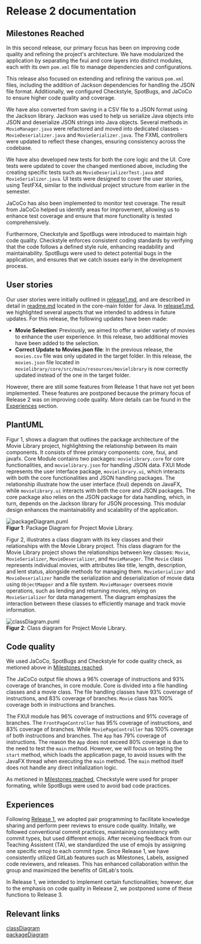 # Release 2 documentation 

## Milestones Reached
In this second release, our primary focus has been on improving code quality and refining the project's architecture. We have modularized the application by separating the fxui and core layers into distinct modules, each with its own `pom.xml` file to manage dependencies and configurations. <br>

This release also focused on extending and refining the various `pom.xml` files, including the addition of Jackson dependencies for handling the JSON file format. Additionally, we configured Checkstyle, SpotBugs, and JaCoCo to ensure higher code quality and coverage. <br>

We have also converted from saving in a CSV file to a JSON format using the Jackson library. Jackson was used to help us serialize Java objects into JSON and deserialize JSON strings into Java objects. Several methods in `MovieManager.java` were refactored and moved into dedicated classes - `MovieDeserializer.java` and `MovieSerializer.java`. The FXML controllers were updated to reflect these changes, ensuring consistency across the codebase. <br>

We have also developed new tests for both the core logic and the UI. Core tests were updated to cover the changed mentioned above, including the creating specific tests such as `MovieDeserializerTest.java` and `MovieSerializer.java`. UI tests were designed to cover the user stories, using TestFX4, similar to the individual project structure from earlier in the semester. 

JaCoCo has also been implemented to monitor test coverage. The result from JaCoCo helped us identify areas for improvement, allowing us to enhance test coverage and ensure that more functionality is tested comprehensively. <br>

Furthermore, Checkstyle and SpotBugs were introduced to maintain high code quality. Checkstyle enforces consistent coding standards by verifying that the code follows a defined style rule, enhancing readability and maintainability. SpotBugs were used to detect potential bugs in the application, and ensures that we catch issues early in the development process. 

## User stories 
Our user stories were initially outlined in [release1.md](/docs/release1/release1.md), and are described in detail in [readme.md](/movielibrary/core/src/main/java/readme.md) located in the core-main folder for Java. In [release1.md](/docs/release1/release1.md), we highlighted several aspects that we intended to address in future updates. For this release, the following updates have been made: 

* **Movie Selection**: Previously, we aimed to offer a wider variety of movies to enhance the user experience. In this release, two additional movies have been added to the selection. 
* **Correct Update to Movies.json file**: In the previous release, the `movies.csv` file was only updated in the target folder. In this release, the `movies.json` file located in `movielibrary/core/src/main/resources/movielibrary` is now correctly updated instead of the one in the target folder.

However, there are still some features from Release 1 that have not yet been implemented. These features are postponed because the primary focus of Release 2 was on improving code quality. More details can be found in the [Experiences](#experiences) section.  

## PlantUML
Figur 1, shows a diagram that outlines the package architecture of the Movie Library project, highlightning the relationship between its main components. It consists of three primary components: core, fxui, and javafx. Core Module contains two packages: `movielibrary.core` for core functionalities, and `movielibrary.json` for handling JSON data. FXUI Mode represents the user interface package, `movielibrary.ui`, which interacts with both the core functionalities and JSON handling packages. The relationship illustrate how the user interface (fxui) depends on JavaFX, while `movielibrary.ui` interacts with both the core and JSON packages. The core package also relies on the JSON package for data handling, which, in turn, depends on the Jackson library for JSON processing. This modular design enhances the maintainability and scalability of the application. <br>

![packageDiagram.puml](https://www.plantuml.com/plantuml/png/ZOzB3eCm34JtFaLEa2DKB7eHDmqe4CTHFeWASVSgeKWKXDhjpFECfua9GyfaXKSrOAVl1hk097qc2w2OF3ljab0Sj9X1R9mW7essvX4ml6Hnhxm-ieDbdzLEsLndPVDDzpXYErL-7q6sIiiHLaDa9-OYrnufvUsJ0OUUrJiF-OtLJQV3ly2YR4_LNm6WqUwPoRu1 "packageDiagram.puml")<br>
<b>Figur 1</b>: Package Diagram for Project Movie Library. <br>

Figur 2, illustrates a class diagram with its key classes and their relationships with the Movie Library project. This class diagram for the Movie Library project shows the relationships between key classes: `Movie`, `MovieSerializer`, `MovieDeserializer`, and `MovieManager`. The `Movie` class represents individual movies, with attributes like title, length, description, and lent status, alongside methods for managing them. `MovieSerializer` and `MovieDeserializer` handle the serialization and deserialization of movie data using `ObjectMapper` and a file system. `MovieManager` oversees movie operations, such as lending and returning movies, relying on `MovieSerializer` for data management. The diagram emphasizes the interaction between these classes to efficiently manage and track movie information. <br>

![classDiagram.puml](https://www.plantuml.com/plantuml/png/bPFTJiCm38NlynJMhWO29EuH0bIG9cq2gRn0rfhEB4shnDq4Y7T7JPicRGSID_knlnoV4xTtbgNXfbIGAMbjGh8mihogsueGhWQRwa08Nm8WPKEw02PM208WhvgjGYXRO8swu1q4AaUR6QgPAYq0jbMbK6eWkqRDWIgGNrkvvLdGAv0tGT9r0fq4MTVnmWNooccxwg6Y7ApNZdt7tNZAF4jCnbFd-MBIMHYd7TexgNE5tVb7OohZjKZNpHHBdA4Ey-P8Duns2WOZVPPJ3hz7wqpHa5JqYSOjzddxZXblP5sZwQ-0jaQQ3m7mH0hXZRgDkyC9sd2yd5N6Isal86N9ZJszXgCXndkbdB9zCSZy4Q-mbnqTlXW6Q3nsujE08qV_YhWcopTEuxRZx4e7DExwvpG0pdZtlZoHpjslMMplFTjXjb-zkGVcvDKOL9NiH1B9SZdDk95Q5dsy8O8ta4vM5Fvxka1klqVlYoiCMaD7eSv_yyYDqGyosozJZjhVGemyBguNSEa-9-x4V5qzUzwpOffd0Itm9t4D01tZ9yOJXBX3dJUb-W40 "classDiagram.puml")<br>
<b>Figur 2</b>: Class diagram for Project Movie Library.


## Code quality
<!-- Ps: legg med brukerdataeksempelet også i denne mappen hvor dere har en fil typ «userData.json» --> 

We used JaCoCo, SpotBugs and Checkstyle for code quality check, as metioned above in [Milestones reached](#milestones-reached). 

The JaCoCo output file shows a 96% coverage of instructions and 93% coverage of branches, in core module. Core is divided into a file handling classes and a movie class. The file handling classes have 93% coverage of instructions, and 83% coverage of branches. `Movie` class has 100% coverage both in instructions and branches. 

The FXUI module has 96% coverage of instructions and 91% coverage of branches. The `FrontPageController` has 95% coverage of instructions, and 83% coverage of branches. While `MoviePageController` has 100% coverage of both instructions and branches. The `App` has 79% coverage of instructions. The reason the `App` does not exceed 80% coverage is due to the need to test the `main` method. However, we will focus on testing the `start` method, which loads the application page, to avoid issues with the JavaFX thread when executing the `main` method. The `main` method itself does not handle any direct initialization logic.

As metioned in [Milestones reached](#milestones-reached), Checkstyle were used for proper formating, while SpotBugs were used to avoid bad code practices. 

## Experiences
Following [Release 1](/docs/release1/release1.md), we adopted pair programming to facilitate knowledge sharing and perform peer reviews to ensure code quality. Initally, we followed conventional commit practices, maintaining consistency with commit types, but used different emojis. After receiving feedback from our Teaching Assistent (TA), we standardized the use of emojis by assigning one specific emoji to each commit type. Since Release 1, we have consistently utilized GitLab features such as Milestones, Labels, assigned code reviewers, and releases. This has enhanced collaboration within the group and maximized the benefits of GitLab's tools. 

In Release 1, we intended to implement certain functionalities; however, due to the emphasis on code quality in Release 2, we postponed some of these functions to Release 3.

## Relevant links 
[classDiagram](/docs/release2/umlDiagrams/classDiagram.puml) <br>
[packageDiagram](/docs/release2/umlDiagrams/packageDiagram.puml) <br>
